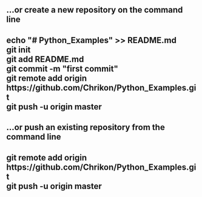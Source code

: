 <h2>…or create a new repository on the command line<h2>
<p>echo "# Python_Examples" >> README.md<br>
git init<br>
git add README.md<br>
git commit -m "first commit"<br>
git remote add origin https://github.com/Chrikon/Python_Examples.git<br>
git push -u origin master</p>

<h2>…or push an existing repository from the command line<h2>
<p>git remote add origin https://github.com/Chrikon/Python_Examples.git<br>
git push -u origin master</p>

